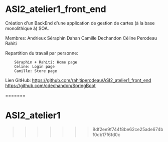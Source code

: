 
# ASI2_atelier1_front_end

Création d'un BackEnd d'une application de gestion de cartes (à la base monolithique à) SOA. 

Membres: Andrieux Séraphin
         Dahan Camille
         Dechandon Céline
         Perodeau Rahiti
         
Repartition du travail par personne:

        Séraphin + Rahiti: Home page
        Celine: Login page
        Camille: Store page
        
Lien GitHub: https://github.com/rahitiperodeau/ASI2_atelier1_front_end
             https://github.com/cdechandon/SpringBoot
             

         
=======
# ASI2_atelier1
>>>>>>> 8df2ee9f744f8be62ce25ade674bf0db17f6fd0c
